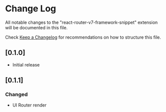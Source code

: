 # Change Log

All notable changes to the "react-router-v7-framework-snippet" extension will be documented in this file.

Check [Keep a Changelog](http://keepachangelog.com/) for recommendations on how to structure this file.

## [0.1.0]

- Initial release

## [0.1.1]

### Changed

- UI Router render
